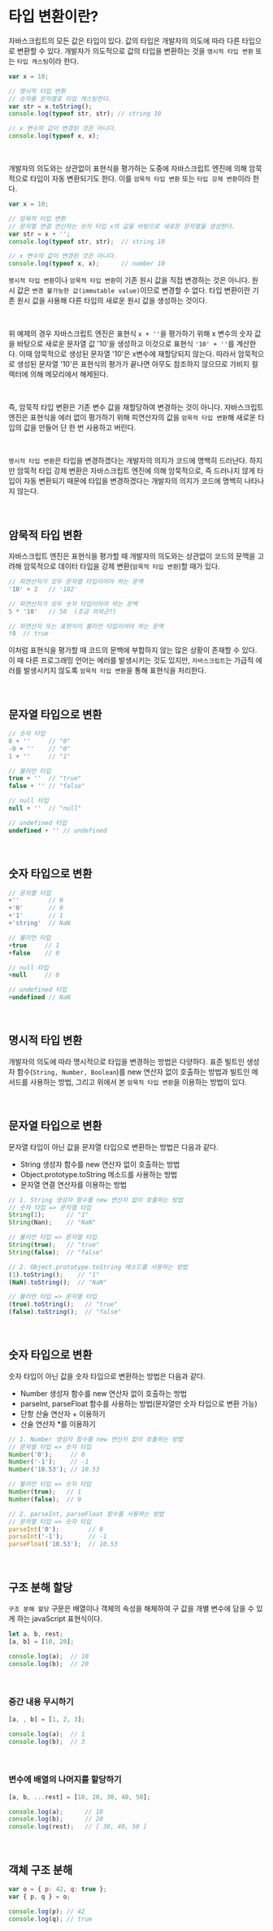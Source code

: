 # 타입 변환이란? 

자바스크립트의 모든 값은 타입이 있다. 값의 타입은 개발자의 의도에 따라 다른 타입으로 변환할 수 있다. 
개발자가 의도적으로 값의 타입을 변환하는 것을 `명시적 타입 변환` 또는 `타입 캐스팅`이라 한다. 

```javascript
var x = 10;

// 명시적 타입 변환
// 숫자를 문자열로 타입 캐스팅한다. 
var str = x.toString();
console.log(typeof str, str); // string 10

// x 변수의 값이 변경된 것은 아니다.
console.log(typeof x, x);
```

<br>

개발자의 의도와는 상관없이 표현식을 평가하는 도중에 자바스크립트 엔진에 의해 암묵적으로 타입이 자동 변환되기도 한다. 이를 `암묵적 타입 변환` 또는 `타입 강제 변환`이라 한다. 


```javascript
var x = 10;

// 암묵적 타입 변환
// 문자열 연결 연산자는 숫자 타입 x의 값을 바탕으로 새로운 문자열을 생성한다. 
var str = x + '';
console.log(typeof str, str);  // string 10

// x 변수의 값이 변경된 것은 아니다.
console.log(typeof x, x);      // number 10
```

`명시적 타입 변환`이나 `암묵적 타입 변환`이 기존 원시 값을 직접 변경하는 것은 아니다. 원시 값은 `변경 불가능한 값(immutable value)`이므로 변경할 수 없다. 타입 변환이란 기존 원시 값을 사용해 다른 타입의 새로운 원시 값을 생성하는 것이다. 

<br>

위 예제의 경우 자바스크립트 엔진은 표현식 `x + ''`을 평가하기 위해 x 변수의 숫자 값을 바탕으로 새로운 문자열 값 '10'을 생성하고 이것으로 표현식 `'10' + ''`를 계산한다. 이때 암묵적으로 생성된 문자열 '10'은 x변수에 재할당되지 않는다. 따라서 암묵적으로 생성된 문자열 '10'은 표현식의 평가가 끝나면 아무도 참조하지 않으므로 가비지 컬렉터에 의해 메모리에서 해제된다. 

<br>

즉, 암묵적 타입 변환은 기존 변수 값을 재할당하여 변경하는 것이 아니다. 자바스크립트 엔진은 표현식을 에러 없이 평가하기 위해 피연산자의 값을 `암묵적 타입 변환`해 새로운 타입의 값을 만들어 단 한 번 사용하고 버린다. 

<br>

`명시적 타입 변환`은 타입을 변경하겠다는 개발자의 의지가 코드에 명백히 드러난다. 하지만 암묵적 타입 강제 변환은 자바스크립트 엔진에 의해 암묵적으로, 즉 드러나지 않게 타입이 자동 변환되기 때문에 타입을 변경하겠다는 개발자의 의지가 코드에 명백히 나타나지 않는다. 

<br>

## 암묵적 타입 변환

자바스크립트 엔진은 표현식을 평가할 때 개발자의 의도와는 상관없이 코드의 문맥을 고려해 암묵적으로 데이터 타입을 강제 변환(`암묵적 타입 변환`)할 때가 있다. 

```javascript
// 피연산자가 모두 문자열 타입이어야 하는 문맥
'10' + 2   // '102'

// 피연산자가 모두 숫자 타입이어야 하는 문백
5 * '10'   // 50  (조금 의외군?)

// 피연산자 또는 표현식이 불리언 타입이어야 하는 문맥
!0  // true
```

이처럼 표현식을 평가할 때 코드의 문백에 부합하지 않는 많은 상황이 존재할 수 있다. 이 때 다른 프로그래밍 언어는 에러를 발생시키는 것도 있지만, `자바스크립트`는 가급적 에러를 발생시키지 않도록 `암묵적 타입 변환`을 통해 표현식을 처리한다. 

<br>

## 문자열 타입으로 변환

```javascript
// 숫자 타입
0 + ''     // "0"
-0 + ''    // "0"
1 + ''     // "1"

// 불리언 타입
true + ''  // "true"
false + '' // "false"

// null 타입
null + ''  // "null"

// undefined 타입
undefined + '' // undefined
```

<br>

## 숫자 타입으로 변환

```javascript
// 문자열 타입
+''        // 0
+'0'       // 0
+'1'       // 1
+'string'  // NaN

// 불리언 타입
+true     // 1
+false    // 0

// null 타입
+null     // 0

// undefined 타입
+undefined // NaN
```

<br>

## 명시적 타입 변환

개발자의 의도에 따라 명시적으로 타입을 변경하는 방법은 다양하다. 표준 빌트인 생성자 함수(`String, Number, Boolean`)를 new 연산자 없이 호출하는 방법과 빌트인 메서드를 사용하는 방법, 그리고 위에서 본 `암묵적 타입 변환`을 이용하는 방법이 있다. 

<br>

## 문자열 타입으로 변환

문자열 타입이 아닌 값을 문자열 타입으로 변환하는 방법은 다음과 같다.

- String 생성자 함수를 new 연산자 없이 호출하는 방법
- Object.prototype.toString 메소드를 사용하는 방법
- 문자열 연결 연산자를 이용하는 방법

```javascript
// 1. String 생성자 함수를 new 연산자 없이 호출하는 방법
// 숫자 타입 => 문자열 타입
String(1);      // "1"
String(Nan);    // "NaN"

// 불리언 타입 => 문자열 타입
String(true);   // "true"
String(false);  // "false"

// 2. Object.prototype.toString 메소드를 사용하는 방법
(1).toString();    // "1"
(NaN).toString();  // "NaN"

// 불리언 타입 => 문자열 타입
(true).toString();   // "true"
(false).toString();  // "false"
```

<br>

## 숫자 타입으로 변환

숫자 타입이 아닌 값을 숫자 타입으로 변환하는 방법은 다음과 같다. 

- Number 생성자 함수를 new 연산자 없이 호출하는 방법
- parseInt, parseFloat 함수를 사용하는 방법(문자열만 숫자 타입으로 변환 가능)
- 단항 산술 연산자 + 이용하기
- 산술 연산자 *를 이용하기

```javascript
// 1. Number 생성자 함수를 new 연산자 없이 호출하는 방법
// 문자열 타입 => 숫자 타입
Number('0');     // 0
Number('-1');    // -1
Number('10.53'); // 10.53

// 불리언 타입 => 숫자 타입
Number(true);   // 1
Number(false);  // 0

// 2. parseInt, parseFloat 함수를 사용하는 방법
// 문자열 타입 => 숫자 타입
parseInt('0');        // 0
parseInt('-1');       // -1
parseFloat('10.53');  // 10.53
```

<br>

## 구조 분해 할당

`구조 분해 할당` 구문은 배열이나 객체의 속성을 해체하여 구 값을 개별 변수에 담을 수 있게 하는 javaScript 표현식이다. 

```javascript
let a, b, rest;
[a, b] = [10, 20];

console.log(a);  // 10
console.log(b);  // 20
```

<br>

### 중간 내용 무시하기

```javascript
[a, , b] = [1, 2, 3];

console.log(a);  // 1
console.log(b);  // 3
```

<br>

### 변수에 배열의 나머지를 할당하기

```javascript
[a, b, ...rest] = [10, 20, 30, 40, 50];

console.log(a);      // 10
console.log(b);      // 20
console.log(rest);   // [ 30, 40, 50 ]
```

<br>

## 객체 구조 분해

```javascript
var o = { p: 42, q: true };
var { p, q } = o;

console.log(p); // 42
console.log(q); // true
```




